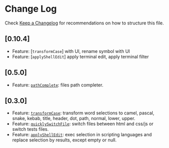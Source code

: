 # Change Log

Check [Keep a Changelog](http://keepachangelog.com/) for recommendations on how to structure this file.

## [0.10.4]

- Feature: [`transformCase`] with UI, rename symbol with UI
- Feature: [`applyShellEdit`] apply terminal edit, apply terminal filter

## [0.5.0]

- Feature: [`pathComplete`](./src/pathComplete.ts): files path completer.

## [0.3.0]

- Feature: [`transformCase`](./src/transformCase.ts): transform word selections to camel, pascal, snake, kebab, title, header, dot, path, normal, lower, upper.
- Feature: [`quicklySwitchFile`](./src/quicklySwitchFile.ts): switch files between html and css/js or switch tests files.
- Feature: [`applyShellEdit`](./src/applyShellEdit.ts): exec selection in scripting languages and replace selection by results, except empty or null.
